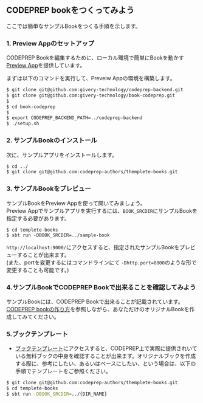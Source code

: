## CODEPREP bookをつくってみよう
ここでは簡単なサンプルBookをつくる手順を示します。
### 1. Preview Appのセットアップ
CODEPREP Bookを編集するために、ローカル環境で簡単にBookを動かす[Preview App](https://github.com/givery-technology/book-codeprep)を提供しています。  

まずは以下のコマンドを実行して、Preveiw Appの環境を構築します。

``` bash
$ git clone git@github.com:givery-technology/codeprep-backend.git
$ git clone git@github.com:givery-technology/book-codeprep.git
$
$ cd book-codeprep
$
$ export CODEPREP_BACKEND_PATH=../codeprep-backend
$ ./setup.sh
```

### 2. サンプルBookのインストール
次に、サンプルアプリをインストールします。  

``` bash
$ cd ../
$ git clone git@github.com:codeprep-authors/themplete-books.git
```

### 3. サンプルBookをプレビュー
サンプルBookをPreview Appを使って開いてみましょう。  
Preview Appでサンプルアプリを実行するには、`BOOK_SRCDIR`にサンプルBookを指定する必要があります。

```basj
$ cd templete-books
$ sbt run -DBOOK_SRCDIR=../sample-book
```

`http://localhost:9000/`にアクセスすると、指定されたサンプルBookをプレビューすることが出来ます。  
(また、portを変更するにはコマンドラインにて `-Dhttp.port=8000`のような形で変更することも可能です。)

### 4.サンプルBookでCODEPREP Bookで出来ることを確認してみよう
サンプルBookには、CODEPREP Bookで出来ることが記載されています。  
[CODEPREP bookの作り方](how-to-make-book.md)を参照しながら、あなただけのオリジナルBookを作成してみてください。

### 5.ブックテンプレート
- [ブックテンプレート](https://github.com/codeprep-authors/template-books)にアクセスすると、CODEPREP上で実際に提供されいている無料ブックの中身を確認することが出来ます。オリジナルブックを作成する際に、参考にしたい、あるいはベースにしたい、という場合は、以下の手順でテンプレートをご参照ください。

```bash
$ git clone git@github.com:codeprep-authors/themplete-books.git
$ cd templete-books
$ sbt run -DBOOK_SRCDIR=../{DIR_NAME}
```

